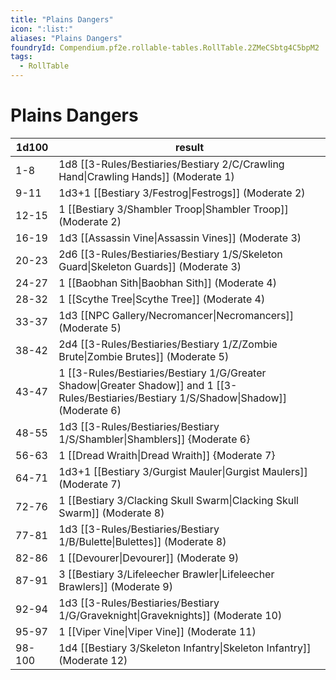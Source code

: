 ```yaml
---
title: "Plains Dangers"
icon: ":list:"
aliases: "Plains Dangers"
foundryId: Compendium.pf2e.rollable-tables.RollTable.2ZMeCSbtg4C5bpM2
tags:
  - RollTable
---
```


# Plains Dangers
| 1d100 | result |
|------|--------|
| 1-8 | 1d8 [[3-Rules/Bestiaries/Bestiary 2/C/Crawling Hand\|Crawling Hands]] (Moderate 1) |
| 9-11 | 1d3+1 [[Bestiary 3/Festrog\|Festrogs]] (Moderate 2) |
| 12-15 | 1 [[Bestiary 3/Shambler Troop\|Shambler Troop]] (Moderate 2) |
| 16-19 | 1d3 [[Assassin Vine\|Assassin Vines]] (Moderate 3) |
| 20-23 | 2d6 [[3-Rules/Bestiaries/Bestiary 1/S/Skeleton Guard\|Skeleton Guards]] (Moderate 3) |
| 24-27 | 1 [[Baobhan Sith\|Baobhan Sith]] (Moderate 4) |
| 28-32 | 1 [[Scythe Tree\|Scythe Tree]] (Moderate 4) |
| 33-37 | 1d3 [[NPC Gallery/Necromancer\|Necromancers]] (Moderate 5) |
| 38-42 | 2d4 [[3-Rules/Bestiaries/Bestiary 1/Z/Zombie Brute\|Zombie Brutes]] (Moderate 5) |
| 43-47 | 1 [[3-Rules/Bestiaries/Bestiary 1/G/Greater Shadow\|Greater Shadow]] and 1 [[3-Rules/Bestiaries/Bestiary 1/S/Shadow\|Shadow]] (Moderate 6) |
| 48-55 | 1d3 [[3-Rules/Bestiaries/Bestiary 1/S/Shambler\|Shamblers]] {Moderate 6} |
| 56-63 | 1 [[Dread Wraith\|Dread Wraith]] {Moderate 7} |
| 64-71 | 1d3+1 [[Bestiary 3/Gurgist Mauler\|Gurgist Maulers]] (Moderate 7) |
| 72-76 | 1 [[Bestiary 3/Clacking Skull Swarm\|Clacking Skull Swarm]] (Moderate 8) |
| 77-81 | 1d3 [[3-Rules/Bestiaries/Bestiary 1/B/Bulette\|Bulettes]] (Moderate 8) |
| 82-86 | 1 [[Devourer\|Devourer]] (Moderate 9) |
| 87-91 | 3 [[Bestiary 3/Lifeleecher Brawler\|Lifeleecher Brawlers]] (Moderate 9) |
| 92-94 | 1d3 [[3-Rules/Bestiaries/Bestiary 1/G/Graveknight\|Graveknights]] (Moderate 10) |
| 95-97 | 1 [[Viper Vine\|Viper Vine]] (Moderate 11) |
| 98-100 | 1d4 [[Bestiary 3/Skeleton Infantry\|Skeleton Infantry]] (Moderate 12) |
